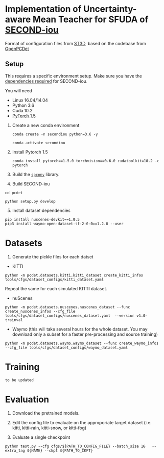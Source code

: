 
# Implementation of Uncertainty-aware Mean Teacher for SFUDA of [SECOND-iou](https://github.com/open-mmlab/OpenPCDet/blob/master/tools/cfgs/kitti_models/second_iou.yaml) 

Format of configuration files from [ST3D](https://github.com/CVMI-Lab/ST3D/tree/master/tools/cfgs), based on the codebase from [OpenPCDet](https://github.com/open-mmlab/OpenPCDet/blob/master/docs/GETTING_STARTED.md)

## Setup

This requires a specific environment setup. Make sure you have the [dependencies required](https://github.com/open-mmlab/OpenPCDet/blob/master/docs/INSTALL.md) for SECOND-iou.

You will need 

 - Linux 16.04/14.04
 - Python 3.6
 - Cuda 10.2
 - [PyTorch 1.5](https://pytorch.org/get-started/previous-versions/#linux-and-windows-10)



1. Create a new conda environment 

   ```
   conda create -n secondiou python=3.6 -y
   
   conda activate secondiou
   ```


2. Install Pytorch 1.5

   ```
   conda install pytorch==1.5.0 torchvision==0.6.0 cudatoolkit=10.2 -c pytorch
   ```
   
   
3. Build the [`spconv`](https://github.com/traveller59/spconv/tree/8da6f967fb9a054d8870c3515b1b44eca2103634) library.

   

  
4. Build SECOND-iou

  ```
  cd pcdet
 ```

  ```
  python setup.py develop
  ```


5. Install dataset dependencies

```
pip install nuscenes-devkit==1.0.5
pip3 install waymo-open-dataset-tf-2-0-0==1.2.0 --user
```

# Datasets

1. Generate the pickle files for each datset

 - KITTI 

```
python -m pcdet.datasets.kitti.kitti_dataset create_kitti_infos tools/cfgs/dataset_configs/kitti_dataset.yaml
```
Repeat the same for each simulated KITTI dataset.

- nuScenes

```
python -m pcdet.datasets.nuscenes.nuscenes_dataset --func create_nuscenes_infos --cfg_file tools/cfgs/dataset_configs/nuscenes_dataset.yaml  --version v1.0-trainval
```

- Waymo (this will take several hours for the whole dataset. You may download only a subset for a faster pre-processing and source training)

```
python -m pcdet.datasets.waymo.waymo_dataset --func create_waymo_infos  --cfg_file tools/cfgs/dataset_configs/waymo_dataset.yaml
```


# Training

  `to be updated`
  
 # Evaluation
 
 1. Download the pretrained models.
 2. Edit the config file to evaluate on the approporiate target dataset (i.e. kitti, kitti-rain, kitti-snow, or kitti-fog)

3.  Evaluate a single checkpoint

```
python test.py --cfg cfgs/${PATH_TO_CONFIG_FILE} --batch_size 16   --extra_tag ${NAME} --ckpt ${PATH_TO_CKPT}
```
  
